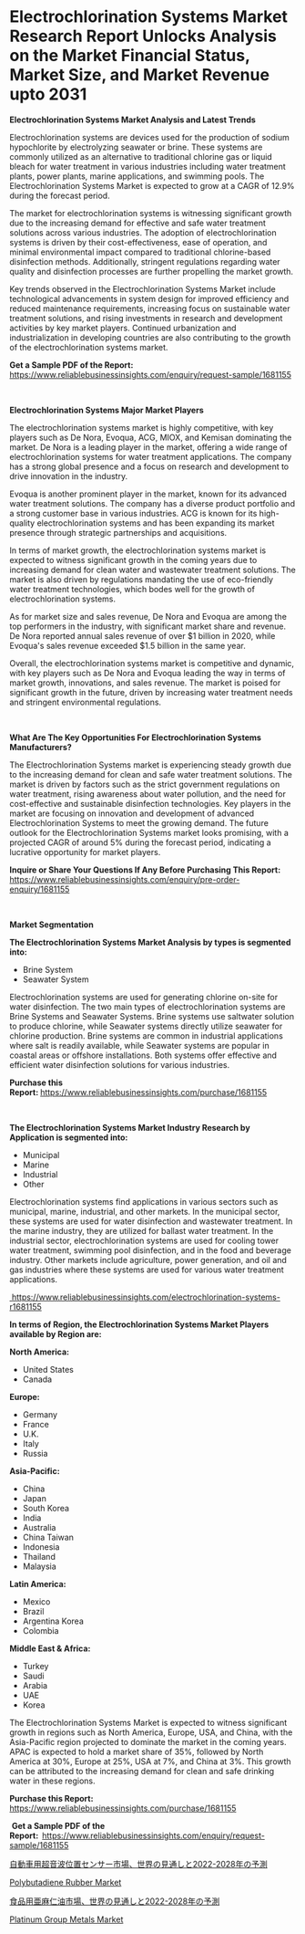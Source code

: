 <p><h1>Electrochlorination Systems Market Research Report Unlocks Analysis on the Market Financial Status, Market Size, and Market Revenue upto 2031</h1></p><p><strong>Electrochlorination Systems Market Analysis and Latest Trends</strong></p>
<p><p>Electrochlorination systems are devices used for the production of sodium hypochlorite by electrolyzing seawater or brine. These systems are commonly utilized as an alternative to traditional chlorine gas or liquid bleach for water treatment in various industries including water treatment plants, power plants, marine applications, and swimming pools. The Electrochlorination Systems Market is expected to grow at a CAGR of 12.9% during the forecast period.</p><p>The market for electrochlorination systems is witnessing significant growth due to the increasing demand for effective and safe water treatment solutions across various industries. The adoption of electrochlorination systems is driven by their cost-effectiveness, ease of operation, and minimal environmental impact compared to traditional chlorine-based disinfection methods. Additionally, stringent regulations regarding water quality and disinfection processes are further propelling the market growth.</p><p>Key trends observed in the Electrochlorination Systems Market include technological advancements in system design for improved efficiency and reduced maintenance requirements, increasing focus on sustainable water treatment solutions, and rising investments in research and development activities by key market players. Continued urbanization and industrialization in developing countries are also contributing to the growth of the electrochlorination systems market.</p></p>
<p><strong>Get a Sample PDF of the Report:&nbsp;</strong> <a href="https://www.reliablebusinessinsights.com/enquiry/request-sample/1681155">https://www.reliablebusinessinsights.com/enquiry/request-sample/1681155</a></p>
<p>&nbsp;</p>
<p><strong>Electrochlorination Systems Major Market Players</strong></p>
<p><p>The electrochlorination systems market is highly competitive, with key players such as De Nora, Evoqua, ACG, MIOX, and Kemisan dominating the market. De Nora is a leading player in the market, offering a wide range of electrochlorination systems for water treatment applications. The company has a strong global presence and a focus on research and development to drive innovation in the industry.</p><p>Evoqua is another prominent player in the market, known for its advanced water treatment solutions. The company has a diverse product portfolio and a strong customer base in various industries. ACG is known for its high-quality electrochlorination systems and has been expanding its market presence through strategic partnerships and acquisitions.</p><p>In terms of market growth, the electrochlorination systems market is expected to witness significant growth in the coming years due to increasing demand for clean water and wastewater treatment solutions. The market is also driven by regulations mandating the use of eco-friendly water treatment technologies, which bodes well for the growth of electrochlorination systems.</p><p>As for market size and sales revenue, De Nora and Evoqua are among the top performers in the industry, with significant market share and revenue. De Nora reported annual sales revenue of over $1 billion in 2020, while Evoqua's sales revenue exceeded $1.5 billion in the same year.</p><p>Overall, the electrochlorination systems market is competitive and dynamic, with key players such as De Nora and Evoqua leading the way in terms of market growth, innovations, and sales revenue. The market is poised for significant growth in the future, driven by increasing water treatment needs and stringent environmental regulations.</p></p>
<p>&nbsp;</p>
<p><strong>What Are The Key Opportunities For Electrochlorination Systems Manufacturers?</strong></p>
<p><p>The Electrochlorination Systems market is experiencing steady growth due to the increasing demand for clean and safe water treatment solutions. The market is driven by factors such as the strict government regulations on water treatment, rising awareness about water pollution, and the need for cost-effective and sustainable disinfection technologies. Key players in the market are focusing on innovation and development of advanced Electrochlorination Systems to meet the growing demand. The future outlook for the Electrochlorination Systems market looks promising, with a projected CAGR of around 5% during the forecast period, indicating a lucrative opportunity for market players.</p></p>
<p><strong>Inquire or Share Your Questions If Any Before Purchasing This Report:</strong> <a href="https://www.reliablebusinessinsights.com/enquiry/pre-order-enquiry/1681155">https://www.reliablebusinessinsights.com/enquiry/pre-order-enquiry/1681155</a></p>
<p>&nbsp;</p>
<p><strong>Market Segmentation</strong></p>
<p><strong>The Electrochlorination Systems Market Analysis by types is segmented into:</strong></p>
<p><ul><li>Brine System</li><li>Seawater System</li></ul></p>
<p><p>Electrochlorination systems are used for generating chlorine on-site for water disinfection. The two main types of electrochlorination systems are Brine Systems and Seawater Systems. Brine systems use saltwater solution to produce chlorine, while Seawater systems directly utilize seawater for chlorine production. Brine systems are common in industrial applications where salt is readily available, while Seawater systems are popular in coastal areas or offshore installations. Both systems offer effective and efficient water disinfection solutions for various industries.</p></p>
<p><strong>Purchase this Report:&nbsp;</strong><a href="https://www.reliablebusinessinsights.com/purchase/1681155">https://www.reliablebusinessinsights.com/purchase/1681155</a></p>
<p>&nbsp;</p>
<p><strong>The Electrochlorination Systems Market Industry Research by Application is segmented into:</strong></p>
<p><ul><li>Municipal</li><li>Marine</li><li>Industrial</li><li>Other</li></ul></p>
<p><p>Electrochlorination systems find applications in various sectors such as municipal, marine, industrial, and other markets. In the municipal sector, these systems are used for water disinfection and wastewater treatment. In the marine industry, they are utilized for ballast water treatment. In the industrial sector, electrochlorination systems are used for cooling tower water treatment, swimming pool disinfection, and in the food and beverage industry. Other markets include agriculture, power generation, and oil and gas industries where these systems are used for various water treatment applications.</p></p>
<p><a href="https://www.reliablebusinessinsights.com/electrochlorination-systems-r1681155">&nbsp;https://www.reliablebusinessinsights.com/electrochlorination-systems-r1681155</a></p>
<p><strong>In terms of Region, the Electrochlorination Systems Market Players available by Region are:</strong></p>
<p>
    <p> <strong> North America: </strong>
        <ul>
            <li>United States</li>
            <li>Canada</li>
        </ul>
        </p> 
    <p> <strong> Europe: </strong>
        <ul>
            <li>Germany</li>
            <li>France</li>
            <li>U.K.</li>
            <li>Italy</li>
            <li>Russia</li>
        </ul>
        </p> 
    <p> <strong> Asia-Pacific: </strong>
        <ul>
            <li>China</li>
            <li>Japan</li>
            <li>South Korea</li>
            <li>India</li>
            <li>Australia</li>
            <li>China Taiwan</li>
            <li>Indonesia</li>
            <li>Thailand</li>
            <li>Malaysia</li>
        </ul>
        </p> 
    <p> <strong> Latin America: </strong>
        <ul>
            <li>Mexico</li>
            <li>Brazil</li>
            <li>Argentina Korea</li>
            <li>Colombia</li>
        </ul>
        </p> 
    <p> <strong> Middle East & Africa: </strong>
        <ul>
            <li>Turkey</li>
            <li>Saudi</li>
            <li>Arabia</li>
            <li>UAE</li>
            <li>Korea</li>
        </ul>
    </p>
    </p>
<p><p>The Electrochlorination Systems Market is expected to witness significant growth in regions such as North America, Europe, USA, and China, with the Asia-Pacific region projected to dominate the market in the coming years. APAC is expected to hold a market share of 35%, followed by North America at 30%, Europe at 25%, USA at 7%, and China at 3%. This growth can be attributed to the increasing demand for clean and safe drinking water in these regions.</p></p>
<p><strong>Purchase this Report: </strong><a href="https://www.reliablebusinessinsights.com/purchase/1681155">https://www.reliablebusinessinsights.com/purchase/1681155</a></p>
<p>&nbsp;<strong>Get a Sample PDF of the Report:&nbsp;&nbsp;</strong><a href="https://www.reliablebusinessinsights.com/enquiry/request-sample/1681155">https://www.reliablebusinessinsights.com/enquiry/request-sample/1681155</a></p>
<p><strong></strong></p>
<p><p><a href="https://github.com/WhitneyMurphy1982/Market-Research-Report-List-1/blob/main/3646166130862.md">自動車用超音波位置センサー市場、世界の見通しと2022-2028年の予測</a></p><p><a href="https://github.com/kulaberyasin52/Market-Research-Report-List-1/blob/main/polybutadiene-rubber-market.md">Polybutadiene Rubber Market</a></p><p><a href="https://github.com/AylinBeier/Market-Research-Report-List-1/blob/main/1629469130861.md">食品用亜麻仁油市場、世界の見通しと2022-2028年の予測</a></p><p><a href="https://github.com/emnqcawl19/Market-Research-Report-List-1/blob/main/platinum-group-metals-market.md">Platinum Group Metals Market</a></p></p>